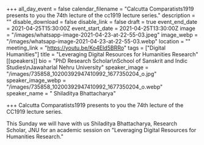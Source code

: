 +++
all_day_event = false
calendar_filename = "Calcutta Comparatists1919 presents to you the 74th lecture of the cc1919 lecture series."
description = ""
disable_download = false
disable_link = false
draft = true
event_end_date = 2021-04-25T15:30:00Z
event_start_date = 2021-04-25T13:30:00Z
image = "/images/whatsapp-image-2021-04-23-at-22-55-03.jpeg"
image_webp = "/images/whatsapp-image-2021-04-23-at-22-55-03.webp"
location = ""
meeting_link = "https://youtu.be/Ko4EId5BRRo"
tags = ["Digital Humanities"]
title = "Leveraging Digital Resources for Humanities Research"
[[speakers]]
bio = "PhD Research Scholar\nSchool of Sanskrit and Indic Studies\nJawaharlal Nehru University"
speaker_image = "/images/735858_10200392947410992_1677350204_o.jpg"
speaker_image_webp = "/images/735858_10200392947410992_1677350204_o.webp"
speaker_name = " Shiladitya Bhattacharya"

+++
Calcutta Comparatists1919 presents to you the 74th lecture of the CC1919 lecture series.

This Sunday we will have with us Shiladitya Bhattacharya, Research Scholar, JNU for an academic session on "Leveraging Digital Resources for Humanities Research."